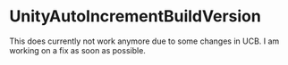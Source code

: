 # UnityAutoIncrementBuildVersion
This does currently not work anymore due to some changes in UCB. I am working on a fix as soon as possible. 
